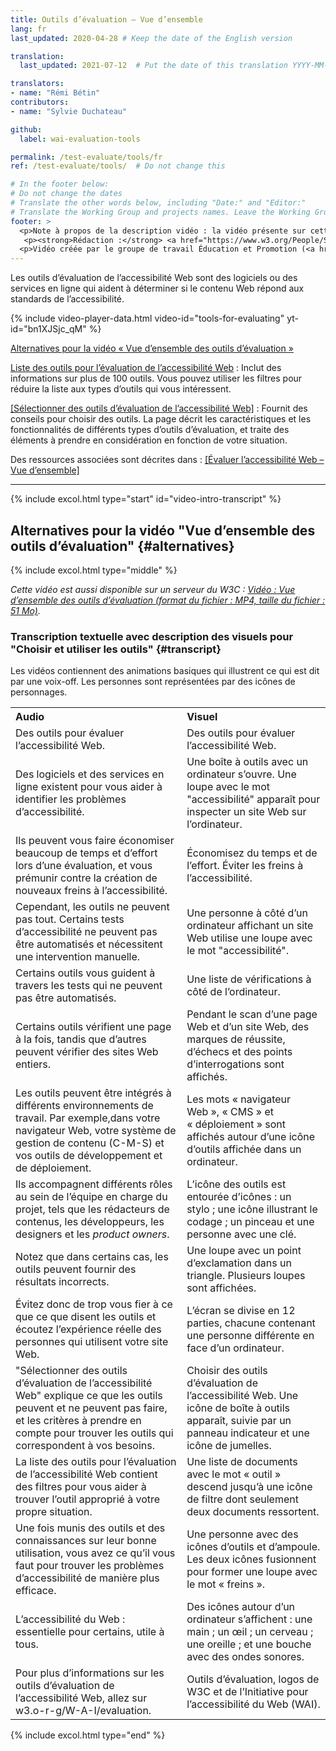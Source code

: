 ```yaml
---
title: Outils d’évaluation – Vue d’ensemble
lang: fr
last_updated: 2020-04-28 # Keep the date of the English version

translation:
  last_updated: 2021-07-12  # Put the date of this translation YYYY-MM-DD (with month in the middle)

translators:
- name: "Rémi Bétin"
contributors:
- name: "Sylvie Duchateau"

github:
  label: wai-evaluation-tools

permalink: /test-evaluate/tools/fr
ref: /test-evaluate/tools/  # Do not change this

# In the footer below:
# Do not change the dates
# Translate the other words below, including "Date:" and "Editor:"
# Translate the Working Group and projects names. Leave the Working Group and projects acronyms in English.
footer: >
  <p>Note à propos de la description vidéo : la vidéo présente sur cette page n’inclut pas l’audiodescription synchronisée car les images n’illustrent que l’audio et ne fournissent pas d’informations supplémentaires. Dans ce cas-ci, l’audiodescription serait plus distrayante qu’utile pour la plupart des utilisateurs, y compris pour les personnes qui ne peuvent pas voir les images. La description des informations contenues dans les images est reprise dans la transcription textuelle avec description des visuels (« transcription descriptive »).</p>
   <p><strong>Rédaction :</strong> <a href="https://www.w3.org/People/Shawn/">Shawn Lawton Henry</a>.</p>
  <p>Vidéo créée par le groupe de travail Éducation et Promotion (<a href="https://www.w3.org/WAI/EO/">EOWG</a>) avec le soutien du projet <a href="https://www.w3.org/WAI/about/projects/wai-guide/">WAI-Guide</a> financé par la Commission européenne (CE) dans le cadre du programme Horizon 2020 (convention de subvention n°822245).</p>
---
```


Les outils d’évaluation de l’accessibilité Web sont des logiciels ou des services en ligne qui aident à déterminer si le contenu Web répond aux standards de l’accessibilité.

<div class="video-card" id="video-intro">
  {% include video-player-data.html
      video-id="tools-for-evaluating"
      yt-id="bn1XJSjc_qM"
  %}
  <p><a href="#alternatives">Alternatives pour la vidéo « Vue d’ensemble des outils d’évaluation »</a></p>
</div>

[Liste des outils pour l’évaluation de l’accessibilité Web](/test-evaluate/tools/list/)
: Inclut des informations sur plus de 100 outils. Vous pouvez utiliser les filtres pour réduire la liste aux types d’outils qui vous intéressent.

[[Sélectionner des outils d’évaluation de l’accessibilité Web]](/test-evaluate/tools/selecting/)
: Fournit des conseils pour choisir des outils. La page décrit les caractéristiques et les fonctionnalités de différents types d’outils d’évaluation, et traite des éléments à prendre en considération en fonction de votre situation.

Des ressources associées sont décrites dans : [[Évaluer l’accessibilité Web – Vue d’ensemble]](/test-evaluate/)

<hr>

{% include excol.html type="start" id="video-intro-transcript" %}

##  Alternatives pour la vidéo "Vue d’ensemble des outils d’évaluation" {#alternatives}

{% include excol.html type="middle" %}

_Cette vidéo est aussi disponible sur un serveur du W3C : [Vidéo : Vue d’ensemble des outils d’évaluation (format du fichier : MP4, taille du fichier : 51 Mo)](https://media.w3.org/wai/evaluation-intros/tools-for-evaluating.mp4)._

###  Transcription textuelle avec description des visuels pour "Choisir et utiliser les outils" {#transcript}

Les vidéos contiennent des animations basiques qui illustrent ce qui est dit par une voix-off. Les personnes sont représentées par des icônes de personnages.

<table aria-labelledby="transcript">
  <tbody><tr>
    <th align="left">Audio</th>
    <th align="left">Visuel</th>
  </tr>
  <tr>
    <td>Des outils pour évaluer l’accessibilité Web.</td>
    <td>Des outils pour évaluer l’accessibilité Web.</td>
  </tr>
  <tr>
    <td>Des logiciels et des services en ligne existent pour vous aider à identifier les problèmes d’accessibilité.</td>
    <td>Une boîte à outils avec un ordinateur s’ouvre. Une loupe avec le mot "accessibilité" apparaît pour inspecter un site Web sur l’ordinateur.</td>
  </tr>
  <tr>
    <td>Ils peuvent vous faire économiser beaucoup de temps et d’effort lors d’une évaluation, et vous prémunir contre la création de nouveaux freins à l’accessibilité.</td>
    <td>Économisez du temps et de l’effort. Éviter les freins à l’accessibilité.</td>
  </tr>
  <tr>
    <td>Cependant, les outils ne peuvent pas tout. Certains tests d’accessibilité ne peuvent pas être automatisés et nécessitent une intervention manuelle.</td>
    <td>Une personne à côté d’un ordinateur affichant un site Web utilise une loupe avec le mot "accessibilité".</td>
  </tr>
  <tr>
    <td>Certains outils vous guident à travers les tests qui ne peuvent pas être automatisés.</td>
    <td>Une liste de vérifications à côté de l’ordinateur.</td>
  </tr>
  <tr>
    <td>Certains outils vérifient une page à la fois, tandis que d’autres peuvent vérifier des sites Web entiers.</td>
    <td>Pendant le scan d’une page Web et d’un site Web, des marques de réussite, d’échecs et des points d’interrogations sont affichés.</td>
  </tr>
  <tr>
    <td>Les outils peuvent être intégrés à différents environnements de travail. Par exemple,dans votre navigateur Web, votre système de gestion de contenu (C-M-S) et vos outils de développement et de déploiement.</td>
    <td>Les mots « navigateur Web », « CMS » et « déploiement » sont affichés autour d’une icône d’outils affichée dans un ordinateur.</td>
  </tr>
  <tr>
    <td>Ils accompagnent différents rôles au sein de l’équipe en charge du projet, tels que les rédacteurs de contenus, les développeurs, les designers et les <i lang="en">product owners</i>. </td>
    <td>L’icône des outils est entourée d’icônes : un stylo ; une icône illustrant le codage ; un pinceau et une personne avec une clé.</td>
  </tr>
  <tr>
    <td>Notez que dans certains cas, les outils peuvent fournir des résultats incorrects.</td>
    <td>Une loupe avec un point d’exclamation dans un triangle. Plusieurs loupes sont affichées.
 </td>
  </tr>
  <tr>
    <td>Évitez donc de trop vous fier à ce que ce que disent les outils et écoutez l’expérience réelle des personnes qui utilisent votre site Web.</td>
    <td>L’écran se divise en 12 parties, chacune contenant une personne différente en face d’un ordinateur.</td>
  </tr>
  <tr>
    <td>"Sélectionner des outils d’évaluation de l’accessibilité Web" explique ce que les outils peuvent et ne peuvent pas faire, et les critères à prendre en compte pour trouver les outils qui correspondent à vos besoins.</td>
    <td>Choisir des outils d’évaluation de l’accessibilité Web. Une icône de boîte à outils apparaît, suivie par un panneau indicateur et une icône de jumelles.</td>
  </tr>
  <tr>
    <td>La liste des outils pour l’évaluation de l’accessibilité Web contient des filtres pour vous aider à trouver l’outil approprié à votre propre situation.</td>
    <td>Une liste de documents avec le mot « outil » descend jusqu’à une icône de filtre dont seulement deux documents ressortent.</td>
  </tr>
  <tr>
    <td>Une fois munis des outils et des connaissances sur leur bonne utilisation, vous avez ce qu’il vous faut pour trouver les problèmes d’accessibilité de manière plus efficace.</td>
    <td>Une personne avec des icônes d’outils et d’ampoule. Les deux icônes fusionnent pour former une loupe avec le mot « freins ».</td>
  </tr>
  <tr>
    <td>L’accessibilité du Web : essentielle pour certains, utile à tous.</td>
    <td>Des icônes autour d’un ordinateur s’affichent : une main ; un œil ; un cerveau ; une oreille ; et une bouche avec des ondes sonores.</td>
  </tr>
  <tr>
    <td>Pour plus d’informations sur les outils d’évaluation de l’accessibilité Web, allez sur w3.o-r-g/W-A-I/evaluation.</td>
    <td>Outils d’évaluation, logos de W3C et de l’Initiative pour l’accessibilité du Web (WAI).</td>
  </tr>
</tbody></table>
{% include excol.html type="end" %}

